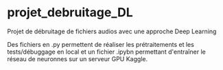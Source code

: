 # projet_debruitage_DL
Projet de débruitage de fichiers audios avec une approche Deep Learning

Des fichiers en .py permettent de réaliser les prétraitements et les tests/débuggage en local et un fichier .ipybn permettant d'entraîner le réseau de neuronnes sur un serveur GPU Kaggle.
